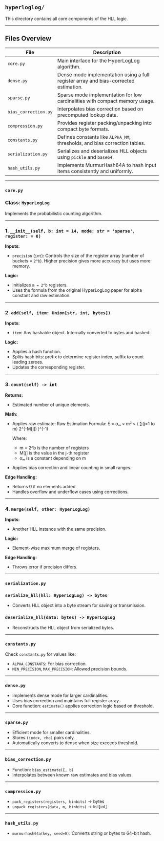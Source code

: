 
##  `hyperloglog/`

This directory contains all core components of the HLL logic.

---

## Files Overview

| File                | Description |
|---------------------|-------------|
| `core.py`           | Main interface for the HyperLogLog algorithm.
| `dense.py`          | Dense mode implementation using a full register array and bias-corrected estimation. |
| `sparse.py`         | Sparse mode implementation for low cardinalities with compact memory usage. |
| `bias_correction.py`| Interpolates bias correction based on precomputed lookup data. |
| `compression.py`    | Provides register packing/unpacking into compact byte formats. |
| `constants.py`      | Defines constants like `ALPHA_MM`, thresholds, and bias correction tables. |
| `serialization.py`  | Serializes and deserializes HLL objects using `pickle` and `base64`. |
| `hash_utils.py`     | Implements MurmurHash64A to hash input items consistently and uniformly. |

---

### `core.py`

### Class: `HyperLogLog`

Implements the probabilistic counting algorithm.

---

### 1. **`__init__(self, b: int = 14, mode: str = 'sparse', register: = 0)`**

**Inputs:**
- `precision` (`int`): Controls the size of the register array (number of buckets = `2^b`). Higher precision gives more accuracy but uses more memory.

**Logic:**
- Initializes `m = 2^b` registers.
- Uses the formula from the original HyperLogLog paper for alpha constant and raw estimation.


---

### 2. **`add(self, item: Union[str, int, bytes])`**

**Inputs:**
- `item`: Any hashable object. Internally converted to bytes and hashed.

**Logic:**
- Applies a hash function.
- Splits hash bits: prefix to determine register index, suffix to count leading zeroes.
- Updates the corresponding register.

---

### 3. **`count(self) -> int`**

**Returns:**
- Estimated number of unique elements.

**Math:**
- Applies raw estimate:
    Raw Estimation Formula:
    E = αₘ × m² × ( ∑(j=1 to m) 2^(-M[j]) )^(-1)
    
    Where:
    - m = 2^b is the number of registers
    - M[j] is the value in the j-th register
    - αₘ is a constant depending on m

- Applies bias correction and linear counting in small ranges.

**Edge Handling:**
- Returns 0 if no elements added.
- Handles overflow and underflow cases using corrections.

---

### 4. **`merge(self, other: HyperLogLog)`**

**Inputs:**
- Another HLL instance with the same precision.

**Logic:**
- Element-wise maximum merge of registers.

**Edge Handling:**
- Throws error if precision differs.

---

### `serialization.py`

### `serialize_hll(hll: HyperLogLog) -> bytes`
- Converts HLL object into a byte stream for saving or transmission.

### `deserialize_hll(data: bytes) -> HyperLogLog`
- Reconstructs the HLL object from serialized bytes.

---

### `constants.py`

Check `constants.py` for values like:
- `ALPHA_CONSTANTS`: For bias correction.
- `MIN_PRECISION`, `MAX_PRECISION`: Allowed precision bounds.

---

### `dense.py`
- Implements dense mode for larger cardinalities.
- Uses bias correction and maintains full register array.
- Core function: `estimate()` applies correction logic based on threshold.

---

### `sparse.py`
- Efficient mode for smaller cardinalities.
- Stores `(index, rho)` pairs only.
- Automatically converts to dense when size exceeds threshold.

---

### `bias_correction.py`
- Function: `bias_estimate(E, b)`
- Interpolates between known raw estimates and bias values.

---

### `compression.py`
- `pack_registers(registers, binbits)` → bytes
- `unpack_registers(data, m, binbits)` → list[int]

---

### `hash_utils.py`
- `murmurhash64a(key, seed=0)`: Converts string or bytes to 64-bit hash.




